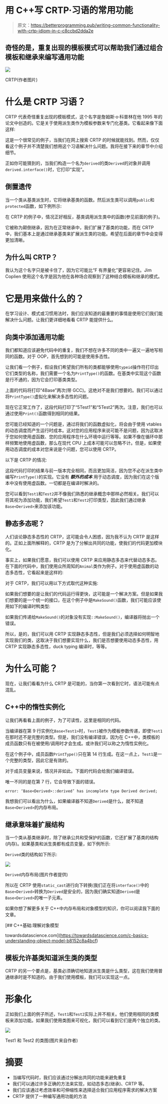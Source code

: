 # 用 C++写 CRTP·习语的常用功能

> 原文：<https://betterprogramming.pub/writing-common-functionality-with-crtp-idiom-in-c-c8ccbd2dda2e>

## 奇怪的是，重复出现的模板模式可以帮助我们通过组合模板和继承来编写通用功能

![](img/d8a1d31d977dd895aed8d88b42983916.png)

CRTP(作者图片)

# 什么是 CRTP 习语？

CRTP 代表奇怪重复出现的模板模式，这个名字是詹姆斯·o·科普林在他 1995 年的论文中创造的。它是关于使用派生类作为模板参数来专门化基类。它看起来像下面这样:

这是一个很常见的例子，当我们在网上搜索 CRTP 的时候就能找到。然而，仅仅看这个例子并不清楚我们想用这个习语解决什么问题。我将在接下来的章节中介绍细节。

正如你可能猜到的，当我们构造一个名为`derived`的类`Derived`的对象并调用`derived.interface()`时，它打印“实现”。

## 倒置遗传

当一个类从基类派生时，它将继承基类的函数。然后派生类可以调用`public`和`protected`函数，如下例所示:

在 CRTP 的例子中，情况正好相反，基类调用派生类中的函数(参见前面的例子)。

它被称为颠倒继承，因为在正常继承中，我们扩展了基类的功能，而在 CRTP 中，我们基本上是通过继承基类来扩展派生类的功能。希望在后面的章节中会变得更加清晰。

## 为什么叫 CRTP？

我认为这个名字只是被卡住了，因为它可能比“F 有界量化”更容易记住。Jim Coplien 使用这个名字是因为他在各种场合观察到了这种结合模板和继承的模式。

# 它是用来做什么的？

在学习设计、模式或习惯用法时，我们应该知道的最重要的事情是使用它们我们能解决什么问题。让我们更详细地看看 CRTP 能提供什么。

## 向类中添加通用功能

我们都知道应该避免代码中的重复，我们不想在许多不同的类中一遍又一遍地写相同的函数。对于 OOP，首先想到的可能是使用多态性。

让我们看一个例子，假设我们希望我们所有的类都能够使用`typeid`操作符打印出它们类型的名称，我们需要一个名为`PrintType()`的函数。在基类中实现这个函数是行不通的，因为它会打印基类类型。

上面的代码将打印“4Base”两次(带 GCC)。这绝对不是我们想要的。我们可以通过将`PrintType()`虚拟化来解决多态性的问题。

现在它正常工作了，这段代码打印了“5Test1”和“5Test2”两次。注意，我们也可以通过使用`Print()`函数得到相同的结果。

您可能已经知道的一个问题是，通过将我们的函数虚拟化，将会由于使用 vtables 的动态调度而产生运行时成本。这对您的应用程序来说可能不是问题，因为这取决于您如何使用虚函数、您的应用程序在什么环境中运行等等。如果不像在循环中那样频繁地使用虚函数，那么在现代 CPU 上成本可能可以忽略不计。但是，如果使用动态调度的成本对您来说是个问题，您可以使用 CRTP。

以下是 CRTP 的情况:

这段代码打印的结果与前一版本完全相同，而且更加简洁，因为您不必在派生类中编写`PrintType()`的实现。它没有 ***额外的成本*** 用于动态调度，因为我们在这个版本中没有使用虚函数。一切都是在编译时解决的。

您可以看到`Test1`和`Test2`并不像我们熟悉的继承概念中那样必然相关。我们可以将其视为添加功能，我们希望`Test1`和`Test2`打印类型，因此我们通过继承`Base<Derived>`来添加该功能。

## 静态多态呢？

人们谈论静态多态性的 CRTP，这可能会令人困惑，因为我不认为 CRTP 是这样的。正如上面所解释的，CRTP 是为了分解出共同的功能，使我们的代码更加模块化。

事实上，如果我们愿意，我们可以使用 CRTP 来应用静态多态来代替动态多态。在下面的代码中，我们使用众所周知的`Animal`类作为例子。对于使用虚函数的动态多态性，它看起来是这样的:

对于 CRTP，我们可以用以下方式取代这种实施:

如果我们想要的是让我们的代码运行得更快，这可能是一个解决方案。但是如果我们想要的是一个统一的接口，在这个例子中是`MakeSound()`函数，我们可能应该使用如下的编译时鸭类型:

如果我们传递给`MakeSound()`的对象没有实现`::MakeSound()`，编译器将抛出一个错误。

所以，是的，我们可以用 CRTP 实现静态多态性，但是我们必须选择如何明智地实现我们的类，这取决于我们想要实现什么，我们是否想要使用动态多态性，用 CRTP 实现静态多态性，duck typing 编译时，等等。

# 为什么可能？

现在，让我们看看为什么 CRTP 是可能的，当你第一次看到它时，语法可能有点混乱。

## C++中的惰性实例化

让我们再看看上面的例子，为了可读性，这里是相同的代码。

当编译器在第 9 行实例化`Base<Test1>`时，`Test1`被作为模板参数传递，即使`Test1`在那时还不是完整的类型。但是，我们没有编译错误，因为在 C++中，类模板的成员函数只有在被使用/调用时才会生成。或许我们可以称之为惰性实例化。

在这个例子中，成员函数`PrintType()`只在第 14 行生成。在这一点上，`Test1`是一个完整的类型，因此它是有效的。

对于成员变量来说，情况并非如此。下面的代码会给我们编译错误。

唯一不同的是在第 7 行，它会导致下面的错误。

```
error: ‘Base<Derived>::derived’ has incomplete type Derived derived;
```

我想我们可以看出为什么，如果编译器不知道`Derived`是什么，就不知道`Base<Derived>`的内存布局。

## 继承意味着扩展结构

当一个类从基类继承时，除了继承公共和受保护的函数，它还扩展了基类的结构(内存)。如果基类和派生类都有成员变量，如下例所示:

`Derived`类的结构如下所示:

![](img/623e3903d6a5b978ad1e7383ee58d9d6.png)

`Derived`内存布局(图片作者提供)

所以在 CRTP 使用`static_cast`进行向下转换(我们正在将`interface()`中的`Base<Derived>`转换为`Derived`是安全的，因为我们确实知道`Derived`是`Base<Derived>`的唯一子元素。

如果你想了解更多关于 C++中内存布局和对象模型的知识，你可以阅读我下面的文章。

[](https://towardsdatascience.com/c-basics-understanding-object-model-b8152c8a4bcf) [## C++基础:理解对象模型

towardsdatascience.com](https://towardsdatascience.com/c-basics-understanding-object-model-b8152c8a4bcf) 

## 模板允许基类知道派生类的类型

CRTP 的另一个要点是，基类必须确切地知道派生类是什么类型，这在我们使用普通继承时是不知道的。由于我们使用模板，我们可以实现这一点。

# 形象化

正如我们上面的例子所述，`Test1`和`Test2`实际上并不相关。他们使用相同的类模板来添加功能。如果我们使用类图来可视化，我们可以看到它们是两个独立的类。

![](img/ce1a051d734085bcc9bf16f82aa2724a.png)

Test1 和 Test2 的类图(图片来自作者)

# 摘要

*   当编写代码时，我们应该通过分解出共同的功能来避免重复
*   我们可以通过许多正确的方法来实现，如动态多态(继承)、CRTP 等。
*   我们应该通过考虑效率和可伸缩性来选择适合我们应用程序需求的解决方案
*   CRTP 提供了一种编写通用功能的方法